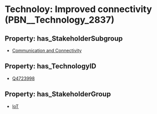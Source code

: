 # Technoloy: __Improved connectivity__ (PBN__Technology_2837)

## Property: has_StakeholderSubgroup

* [Communication and Connectivity](PBN__TechSubgroup_112)

## Property: has_TechnologyID

* [Q4723998](Q4723998)

## Property: has_StakeholderGroup

* [IoT](PBN__TechGroup_16)

